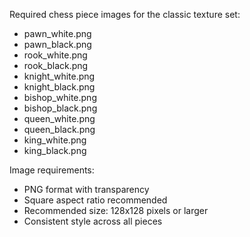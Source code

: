 Required chess piece images for the classic texture set:

- pawn_white.png
- pawn_black.png
- rook_white.png
- rook_black.png
- knight_white.png
- knight_black.png
- bishop_white.png
- bishop_black.png
- queen_white.png
- queen_black.png
- king_white.png
- king_black.png

Image requirements:
- PNG format with transparency
- Square aspect ratio recommended
- Recommended size: 128x128 pixels or larger
- Consistent style across all pieces
